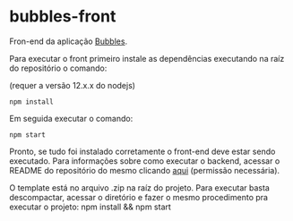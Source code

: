# bubbles-front

Fron-end da aplicação [Bubbles](https://github.com/Bubbles-Org/bubbles-backend).

Para executar o front primeiro instale as dependências executando na raíz do repositório o comando:

(requer a versão 12.x.x do nodejs)

```
npm install
```

Em seguida executar o comando:

```
npm start
```

Pronto, se tudo foi instalado corretamente o front-end deve estar sendo executado. Para informações sobre como executar o backend, acessar o README do repositório do mesmo clicando [aqui](https://github.com/Bubbles-Org/bubbles-backend) (permissão necessária).

O template está no arquivo .zip na raíz do projeto. Para executar basta descompactar, acessar o diretório e fazer o mesmo procedimento pra executar o projeto: npm install && npm start
